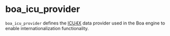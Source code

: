 # boa_icu_provider

`boa_icu_provider` defines the [ICU4X](https://github.com/unicode-org/icu4x) data provider
used in the Boa engine to enable internationalization functionality.
